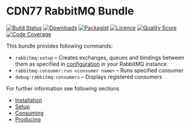 # CDN77 RabbitMQ Bundle

[![Build Status](https://travis-ci.com/cdn77/RabbitMQBundle.svg?branch=master)](https://travis-ci.com/cdn77/RabbitMQBundle)
[![Downloads](https://poser.pugx.org/cdn77/rabbitmq-bundle/d/total.svg)](https://packagist.org/packages/cdn77/rabbitmq-bundle)
[![Packagist](https://poser.pugx.org/cdn77/rabbitmq-bundle/v/stable.svg)](https://packagist.org/packages/cdn77/rabbitmq-bundle)
[![Licence](https://poser.pugx.org/cdn77/rabbitmq-bundle/license.svg)](https://packagist.org/packages/cdn77/rabbitmq-bundle)
[![Quality Score](https://scrutinizer-ci.com/g/cdn77/RabbitMQBundle/badges/quality-score.png?b=master)](https://scrutinizer-ci.com/g/cdn77/RabbitMQBundle)
[![Code Coverage](https://scrutinizer-ci.com/g/cdn77/RabbitMQBundle/badges/coverage.png?b=master)](https://scrutinizer-ci.com/g/cdn77/RabbitMQBundle)

This bundle provides following commands:

- `rabbitmq:setup` – Creates exchanges, queues and bindings between them as specified in [configuration](#setup) in your RabbitMQ instance.
- `rabbitmq:consumer:run <consumer name>` – Runs specified consumer
- `debug:rabbitmq:consumers` – Displays registered consumers

For further information see following sections

- [Installation](docs/Installation.md)
- [Setup](docs/Setup.md)
- [Consuming](docs/Consuming.md)
- [Producing](docs/Producing.md)
